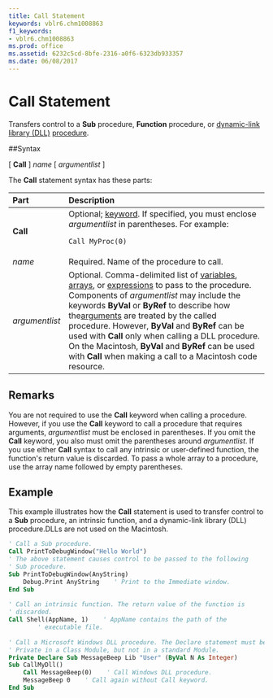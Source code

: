 ```yaml
---
title: Call Statement
keywords: vblr6.chm1008863
f1_keywords:
- vblr6.chm1008863
ms.prod: office
ms.assetid: 6232c5cd-8bfe-2316-a0f6-6323db933357
ms.date: 06/08/2017
---
```



# Call Statement

Transfers control to a  **Sub** procedure, **Function** procedure, or [dynamic-link library (DLL)](../../Glossary/vbe-glossary.md) [procedure](../../Glossary/vbe-glossary.md).

##Syntax

[ **Call** ] _name_ [ _argumentlist_ ]

The  **Call** statement syntax has these parts:


|**Part**|**Description**|
|:-----|:-----|
|**Call**|Optional; [keyword](../../Glossary/vbe-glossary.md). If specified, you must enclose  _argumentlist_ in parentheses. For example:<p>```Call MyProc(0)```</p>|
| _name_|Required. Name of the procedure to call.|
| _argumentlist_|Optional. Comma-delimited list of [variables](../../Glossary/vbe-glossary.md), [arrays](../../Glossary/vbe-glossary.md), or [expressions](../../Glossary/vbe-glossary.md) to pass to the procedure. Components of _argumentlist_ may include the keywords **ByVal** or **ByRef** to describe how the[arguments](../../Glossary/vbe-glossary.md) are treated by the called procedure. However, **ByVal** and **ByRef** can be used with **Call** only when calling a DLL procedure. On the Macintosh, **ByVal** and **ByRef** can be used with **Call** when making a call to a Macintosh code resource.|

## Remarks

You are not required to use the  **Call** keyword when calling a procedure. However, if you use the **Call** keyword to call a procedure that requires arguments, _argumentlist_ must be enclosed in parentheses. If you omit the **Call** keyword, you also must omit the parentheses around _argumentlist_. If you use either **Call** syntax to call any intrinsic or user-defined function, the function's return value is discarded.
To pass a whole array to a procedure, use the array name followed by empty parentheses.

## Example

This example illustrates how the  **Call** statement is used to transfer control to a **Sub** procedure, an intrinsic function, and a dynamic-link library (DLL) procedure.DLLs are not used on the Macintosh.


```vb
' Call a Sub procedure. 
Call PrintToDebugWindow("Hello World")     
' The above statement causes control to be passed to the following 
' Sub procedure. 
Sub PrintToDebugWindow(AnyString) 
    Debug.Print AnyString    ' Print to the Immediate window. 
End Sub 
 
' Call an intrinsic function. The return value of the function is 
' discarded. 
Call Shell(AppName, 1)    ' AppName contains the path of the  
        ' executable file. 
 
' Call a Microsoft Windows DLL procedure. The Declare statement must be  
' Private in a Class Module, but not in a standard Module. 
Private Declare Sub MessageBeep Lib "User" (ByVal N As Integer) 
Sub CallMyDll() 
    Call MessageBeep(0)    ' Call Windows DLL procedure. 
    MessageBeep 0    ' Call again without Call keyword. 
End Sub
```



